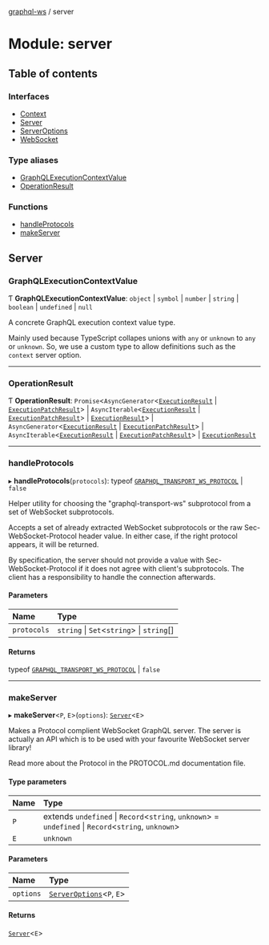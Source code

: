 [graphql-ws](../README.md) / server

# Module: server

## Table of contents

### Interfaces

- [Context](../interfaces/server.Context.md)
- [Server](../interfaces/server.Server.md)
- [ServerOptions](../interfaces/server.ServerOptions.md)
- [WebSocket](../interfaces/server.WebSocket.md)

### Type aliases

- [GraphQLExecutionContextValue](server.md#graphqlexecutioncontextvalue)
- [OperationResult](server.md#operationresult)

### Functions

- [handleProtocols](server.md#handleprotocols)
- [makeServer](server.md#makeserver)

## Server

### GraphQLExecutionContextValue

Ƭ **GraphQLExecutionContextValue**: `object` \| `symbol` \| `number` \| `string` \| `boolean` \| `undefined` \| ``null``

A concrete GraphQL execution context value type.

Mainly used because TypeScript collapes unions
with `any` or `unknown` to `any` or `unknown`. So,
we use a custom type to allow definitions such as
the `context` server option.

___

### OperationResult

Ƭ **OperationResult**: `Promise`<`AsyncGenerator`<[`ExecutionResult`](../interfaces/common.ExecutionResult.md) \| [`ExecutionPatchResult`](../interfaces/common.ExecutionPatchResult.md)\> \| `AsyncIterable`<[`ExecutionResult`](../interfaces/common.ExecutionResult.md) \| [`ExecutionPatchResult`](../interfaces/common.ExecutionPatchResult.md)\> \| [`ExecutionResult`](../interfaces/common.ExecutionResult.md)\> \| `AsyncGenerator`<[`ExecutionResult`](../interfaces/common.ExecutionResult.md) \| [`ExecutionPatchResult`](../interfaces/common.ExecutionPatchResult.md)\> \| `AsyncIterable`<[`ExecutionResult`](../interfaces/common.ExecutionResult.md) \| [`ExecutionPatchResult`](../interfaces/common.ExecutionPatchResult.md)\> \| [`ExecutionResult`](../interfaces/common.ExecutionResult.md)

___

### handleProtocols

▸ **handleProtocols**(`protocols`): typeof [`GRAPHQL_TRANSPORT_WS_PROTOCOL`](common.md#graphql_transport_ws_protocol) \| ``false``

Helper utility for choosing the "graphql-transport-ws" subprotocol from
a set of WebSocket subprotocols.

Accepts a set of already extracted WebSocket subprotocols or the raw
Sec-WebSocket-Protocol header value. In either case, if the right
protocol appears, it will be returned.

By specification, the server should not provide a value with Sec-WebSocket-Protocol
if it does not agree with client's subprotocols. The client has a responsibility
to handle the connection afterwards.

#### Parameters

| Name | Type |
| :------ | :------ |
| `protocols` | `string` \| `Set`<`string`\> \| `string`[] |

#### Returns

typeof [`GRAPHQL_TRANSPORT_WS_PROTOCOL`](common.md#graphql_transport_ws_protocol) \| ``false``

___

### makeServer

▸ **makeServer**<`P`, `E`\>(`options`): [`Server`](../interfaces/server.Server.md)<`E`\>

Makes a Protocol complient WebSocket GraphQL server. The server
is actually an API which is to be used with your favourite WebSocket
server library!

Read more about the Protocol in the PROTOCOL.md documentation file.

#### Type parameters

| Name | Type |
| :------ | :------ |
| `P` | extends `undefined` \| `Record`<`string`, `unknown`\> = `undefined` \| `Record`<`string`, `unknown`\> |
| `E` | `unknown` |

#### Parameters

| Name | Type |
| :------ | :------ |
| `options` | [`ServerOptions`](../interfaces/server.ServerOptions.md)<`P`, `E`\> |

#### Returns

[`Server`](../interfaces/server.Server.md)<`E`\>
